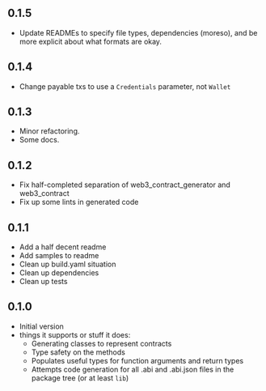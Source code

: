 ## 0.1.5

- Update READMEs to specify file types, dependencies (moreso), and be more explicit about what formats are okay.

## 0.1.4

- Change payable txs to use a `Credentials` parameter, not `Wallet`

## 0.1.3

- Minor refactoring.
- Some docs.

## 0.1.2

- Fix half-completed separation of web3_contract_generator and web3_contract
- Fix up some lints in generated code

## 0.1.1

- Add a half decent readme
- Add samples to readme
- Clean up build.yaml situation
- Clean up dependencies
- Clean up tests

## 0.1.0

- Initial version
- things it supports or stuff it does:
  - Generating classes to represent contracts
  - Type safety on the methods
  - Populates useful types for function arguments and return types
  - Attempts code generation for all .abi and .abi.json files in the package tree (or at least `lib`)
